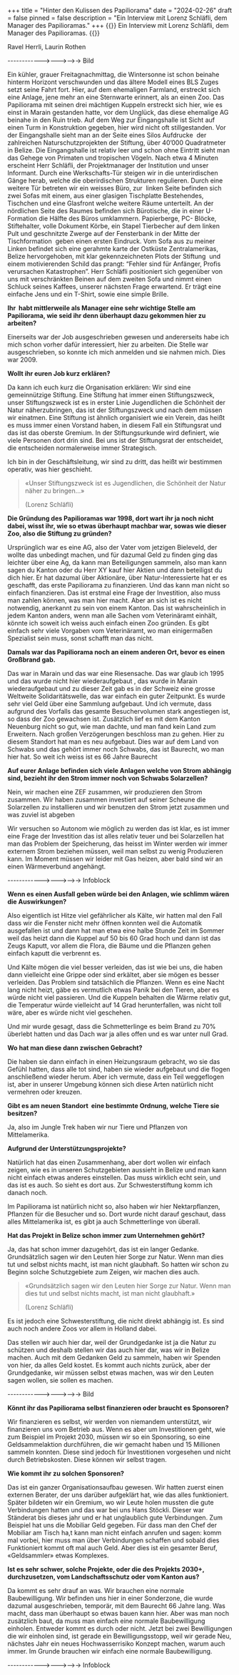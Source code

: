 +++
title = "Hinter den Kulissen des Papiliorama"
date = "2024-02-26"
draft = false
pinned = false
description = "Ein Interview mit Lorenz Schläfli, dem Manager des Papilioramas."
+++
{{<lead>}}
Ein Interview mit Lorenz Schläfli, dem Manager des Papilioramas.
{{</lead>}}



Ravel Herrli, Laurin Rothen

\------------>--->-->-> Bild



Ein kühler, grauer Freitagnachmittag, die Wintersonne ist schon beinahe hinterm Horizont verschwunden und das ältere Modell eines BLS Zuges setzt seine Fahrt fort. Hier, auf dem ehemaligen Farmland, erstreckt sich eine Anlage, jene mehr an eine Sternwarte erinnert, als an einen Zoo. Das Papiliorama mit seinen drei mächtigen Kuppeln erstreckt sich hier, wie es einst in Marain gestanden hatte, vor dem Unglück, das diese ehemalige AG beinahe in den Ruin trieb. Auf dem Weg zur Eingangshalle ist Sicht auf einen Turm in Konstruktion gegeben, hier wird nicht oft stillgestanden. Vor der Eingangshalle sieht man an der Seite eines Silos Aufdrucke  der zahlreichen Naturschutzprojekten der Stiftung, über 40’000 Quadratmeter in Belize. Die Eingangshalle ist relativ leer und schon ohne Eintritt sieht man das Gehege von Primaten und tropischen Vögeln. Nach etwa 4 Minuten erscheint Herr Schläfli, der Projektmanager der Institution und unser Informant. Durch eine Werkschafts-Tür steigen wir in die unterirdischen Gänge herab, welche die oberirdischen Strukturen regulieren. Durch eine weitere Tür betreten wir ein weisses Büro, zur  linken Seite befinden sich zwei Sofas mit einem, aus einer glasigen Tischplatte Bestehendes, Tischchen und eine Glasfront welche weitere Räume unterteilt. An der nördlichen Seite des Raumes befinden sich Bürotische, die in einer U-Formation die Hälfte des Büros umklammern. Papierberge, PC- Blöcke, Stiftehalter, volle Dokument Körbe, ein Stapel Tierbecher auf dem linken Pult und geschnitzte Zwerge auf der Fensterbank in der Mitte der Tischformation  geben einen ersten Eindruck. Vom Sofa aus zu meiner Linken befindet sich eine gerahmte karte der Ostküste Zentralamerikas, Belize hervorgehoben, mit klar gekennzeichneten Plots der Stiftung  und einem motivierenden Schild das prangt: “Fehler sind für Anfänger, Profis verursachen Katastrophen”. Herr Schläfli positioniert sich gegenüber von uns mit verschränkten Beinen auf dem zweiten Sofa und nimmt einen Schluck seines Kaffees, unserer nächsten Frage erwartend. Er trägt eine einfache Jens und ein T-Shirt, sowie eine simple Brille.



**Ihr  habt mittlerweile als Manager eine sehr wichtige Stelle am Papiliorama, wie seid ihr denn überhaupt dazu gekommen hier zu arbeiten?**

Einerseits war der Job ausgeschrieben gewesen und andererseits habe ich mich schon vorher dafür interessiert, hier zu arbeiten. Die Stelle war ausgeschrieben, so konnte ich mich anmelden und sie nahmen mich. Dies war 2009.

**Wollt ihr euren Job kurz erklären?**

Da kann ich euch kurz die Organisation erklären: Wir sind eine gemeinnützige Stiftung. Eine Stiftung hat immer einen Stiftungszweck, unser Stiftungszweck ist es in erster Linie Jugendlichen die Schönheit der Natur näherzubringen, das ist der Stiftungszweck und nach dem müssen wir einatmen. Eine Stiftung ist ähnlich organisiert wie ein Verein, das heißt es muss immer einen Vorstand haben, in diesem Fall ein Stiftungsrat und das ist das oberste Gremium. In der Stiftungsurkunde wird definiert, wie viele Personen dort drin sind. Bei uns ist der Stiftungsrat der entscheidet, die entscheiden normalerweise immer Strategisch.

Ich bin in der Geschäftsleitung, wir sind zu dritt, das heißt wir bestimmen operativ, was hier geschieht. 

> «Unser Stiftungszweck ist es Jugendlichen, die Schönheit der Natur näher zu bringen…»
>
>  (Lorenz Schläfli)



**Die Gründung des Papilioramas war 1998, dort wart ihr ja noch nicht dabei, wisst ihr, wie so etwas überhaupt machbar war, sowas wie dieser Zoo, also die Stiftung zu gründen?**

Ursprünglich war es eine AG, also der Vater vom jetzigen Bieleveld, der wollte das unbedingt machen, und für dazumal Geld zu finden ging das leichter über eine Ag, da kann man Beteiligungen sammeln, also man kann sagen du Kanton oder du Herr XY kauf hier Aktien und dann beteiligst du dich hier. Er hat dazumal über Aktionäre, über Natur-Interessierte hat er es geschafft, das erste Papiliorama zu finanzieren. Und das kann man nicht so einfach finanzieren. Das ist erstmal eine Frage der Investition, also muss man zahlen können, was man hier macht. Aber an sich ist es nicht notwendig, anerkannt zu sein von einem Kanton. Das ist wahrscheinlich in jedem Kanton anders, wenn man alle Sachen vom Veterinäramt einhält, könnte ich soweit ich weiss auch einfach einen Zoo gründen. Es gibt einfach sehr viele Vorgaben vom Veterinäramt, wo man einigermaßen Spezialist sein muss, sonst schafft man das nicht.  

**Damals war das Papiliorama noch an einem anderen Ort, bevor es einen Großbrand gab.**

Das war in Marain und das war eine Riesensache. Das war glaub ich 1995  und das wurde nicht hier wiederaufgebaut , das wurde in Marain wiederaufgebaut und zu dieser Zeit gab es in der Schweiz eine grosse Weltweite Solidaritätswelle, das war einfach ein guter Zeitpunkt. Es wurde sehr viel Geld über eine Sammlung aufgebaut. Und ich vermute, dass aufgrund des Vorfalls das gesamte Besuchervolumen stark angestiegen ist, so dass der Zoo gewachsen ist. Zusätzlich lief es mit dem Kanton Neuenburg nicht so gut, wie man dachte, und man fand kein Land zum Erweitern. Nach großen Verzögerungen beschloss man zu gehen. Hier zu diesem Standort hat man es neu aufgebaut. Dies war auf dem Land von Schwabs und das gehört immer noch Schwabs, das ist Baurecht, wo man hier hat. So weit ich weiss ist es 66 Jahre Baurecht

**Auf eurer Anlage befinden sich viele Anlagen welche von Strom abhängig sind, bezieht ihr den Strom immer noch von Schwabs Solarzellen?**

Nein, wir machen eine ZEF zusammen, wir produzieren den Strom zusammen. Wir haben zusammen investiert auf seiner Scheune die Solarzellen zu installieren und wir benutzen den Strom jetzt zusammen und was zuviel ist abgeben

Wir versuchen so Autonom wie möglich zu werden das ist klar, es ist immer eine Frage der Investition das ist alles relativ teuer und bei Solarzellen hat man das Problem der Speicherung, das heisst im Winter werden wir immer externem Strom beziehen müssen, weil man selbst zu wenig Produzieren kann. Im Moment müssen wir leider mit Gas heizen, aber bald sind wir an einen Wärmeverbund angehängt. 

\------------>--->-->-> Infoblock



**Wenn es einen Ausfall geben würde bei den Anlagen, wie schlimm wären die Auswirkungen?**

Also eigentlich ist Hitze viel gefährlicher als Kälte, wir hatten mal den Fall dass wir die Fenster nicht mehr öffnen konnten weil die Automatik ausgefallen ist und dann hat man etwa eine halbe Stunde Zeit im Sommer weil das heizt dann die Kuppel auf 50 bis 60 Grad hoch und dann ist das Zeugs Kaputt, vor allem die Flora, die Bäume und die Pflanzen gehen einfach kaputt die verbrennt es.

Und Kälte mögen die viel besser verleiden, das ist wie bei uns, die haben dann vielleicht eine Grippe oder sind erkältet, aber sie mögen es besser verleiden. Das Problem sind tatsächlich die Pflanzen. Wenn es eine Nacht lang nicht heizt, gäbe es vermutlich etwas Panik bei den Tieren, aber es würde nicht viel passieren. Und die Kuppeln behalten die Wärme relativ gut, die Temperatur würde vielleicht auf 14 Grad herunterfallen, was nicht toll wäre, aber es würde nicht viel geschehen. 

Und mir wurde gesagt, dass die Schmetterlinge es beim Brand zu 70% überlebt hatten und das Dach war ja alles offen und es war unter null Grad. 

**Wo hat man diese dann zwischen Gebracht?**

Die haben sie dann einfach in einen Heizungsraum gebracht, wo sie das Gefühl hatten, dass alle tot sind, haben sie wieder aufgebaut und die flogen anschließend wieder herum. Aber ich vermute, dass ein Teil weggeflogen ist, aber in unserer Umgebung können sich diese Arten natürlich nicht vermehren oder kreuzen. 

**Gibt es am neuen Standort  eine bestimmte Ordnung, welche Tiere sie besitzen?**

Ja, also im Jungle Trek haben wir nur Tiere und Pflanzen von Mittelamerika. 

**Aufgrund der Unterstützungsprojekte?**

Natürlich hat das einen Zusammenhang, aber dort wollen wir einfach zeigen, wie es in unseren Schutzgebieten aussieht in Belize und man kann nicht einfach etwas anderes einstellen. Das muss wirklich echt sein, und das ist es auch. So sieht es dort aus. Zur Schwesterstiftung komm ich danach noch. 

Im Papiliorama ist natürlich nicht so, also haben wir hier Nektarpflanzen, Pflanzen für die Besucher und so. Dort wurde nicht darauf geschaut, dass alles Mittelamerika ist, es gibt ja auch Schmetterlinge von überall. 

**Hat das Projekt in Belize schon immer zum Unternehmen gehört?**

Ja, das hat schon immer dazugehört, das ist ein langer Gedanke. Grundsätzlich sagen wir den Leuten hier Sorge zur Natur. Wenn man dies tut und selbst nichts macht, ist man nicht glaubhaft. So hatten wir schon zu Beginn solche Schutzgebiete zum Zeigen, wir machen dies auch. 

> «Grundsätzlich sagen wir den Leuten hier Sorge zur Natur. Wenn man dies tut und selbst nichts macht, ist man nicht glaubhaft.»
>
> (Lorenz Schläfli)

Es ist jedoch eine Schwesterstiftung, die nicht direkt abhängig ist. Es sind auch noch andere Zoos vor allem in Holland dabei. 

Das stellen wir auch hier dar, weil der Grundgedanke ist ja die Natur zu schützen und deshalb stellen wir das auch hier dar, was wir in Belize machen. Auch mit dem Gedanken Geld zu sammeln, haben wir Spenden von hier, da alles Geld kostet. Es kommt auch nichts zurück, aber der Grundgedanke, wir müssen selbst etwas machen, was wir den Leuten sagen wollen, sie sollen es machen. 

\------------>--->-->-> Bild



**Könnt ihr das Papiliorama selbst finanzieren oder braucht es Sponsoren?**

Wir finanzieren es selbst, wir werden von niemandem unterstützt, wir finanzieren uns vom Betrieb aus. Wenn es aber um Investitionen geht, wie zum Beispiel im Projekt 2030, müssen wir so ein Sponsoring, so eine Geldsammelaktion durchführen, die wir gemacht haben und 15 Millionen sammeln konnten. Diese sind jedoch für Investitionen vorgesehen und nicht durch Betriebskosten. Diese können wir selbst tragen. 

**Wie kommt ihr zu solchen Sponsoren?**

Das ist ein ganzer Organisationsaufbau gewesen. Wir hatten zuerst einen externen Berater, der uns darüber aufgeklärt hat, wie das alles funktioniert. Später bildeten wir ein Gremium, wo wir Leute holen mussten die gute Verbindungen hatten und das war bei uns Hans Stöckli. Dieser war Ständerat bis dieses jahr und er hat unglaublich gute Verbindungen. Zum Beispiel hat uns die Mobiliar Geld gegeben. Für dass man den Chef der Mobiliar am Tisch ha,t kann man nicht einfach anrufen und sagen: komm mal vorbei, hier muss man über Verbindungen schaffen und sobald dies Funktioniert kommt oft mal auch Geld. Aber dies ist ein gesamter Beruf, «Geldsammler» etwas Komplexes.

**Ist es sehr schwer, solche Projekte, oder die des Projekts 2030+,  durchzusetzen, vom Landschaftsschutz oder vom Kanton aus?**

Da kommt es sehr drauf an was. Wir brauchen eine normale Baubewilligung. Wir befinden uns hier in einer Sonderzone, die wurde dazumal ausgeschrieben, temporär, mit dem Baurecht 66 Jahre lang. Was macht, dass man überhaupt so etwas bauen kann hier. Aber was man noch zusätzlich baut, da muss man einfach eine normale Baubewilligung einholen. Entweder kommt es durch oder nicht. Jetzt bei zwei Bewilligungen die wir einholen sind, ist gerade ein Bewilligungsstopp, weil wir gerade Neu, nächstes Jahr ein neues Hochwasserrisiko Konzept machen, warum auch immer. Im Grunde brauchen wir einfach eine normale Baubewilligung. 

\------------>--->-->-> Infoblock